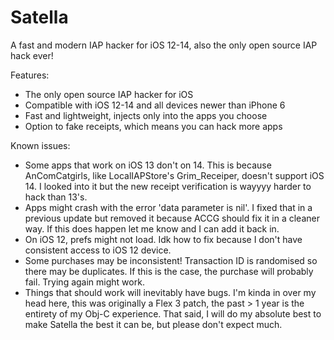 # Satella
A fast and modern IAP hacker for iOS 12-14, also the only open source IAP hack ever!

Features:

- The only open source IAP hacker for iOS
- Compatible with iOS 12-14 and all devices newer than iPhone 6
- Fast and lightweight, injects only into the apps you choose
- Option to fake receipts, which means you can hack more apps

Known issues:

- Some apps that work on iOS 13 don't on 14. This is because AnComCatgirls, like LocalIAPStore's Grim_Receiper, doesn't support iOS 14. I looked into it but the new receipt verification is wayyyy harder to hack than 13's.
- Apps might crash with the error 'data parameter is nil'. I fixed that in a previous update but removed it because ACCG should fix it in a cleaner way. If this does happen let me know and I can add it back in.
- On iOS 12, prefs might not load. Idk how to fix because I don't have consistent access to iOS 12 device.
- Some purchases may be inconsistent! Transaction ID is randomised so there may be duplicates. If this is the case, the purchase will probably fail. Trying again might work.
- Things that should work will inevitably have bugs. I'm kinda in over my head here, this was originally a Flex 3 patch, the past > 1 year is the entirety of my Obj-C experience. That said, I will do my absolute best to make Satella the best it can be, but please don't expect much.
